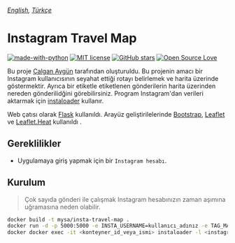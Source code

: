 *[English](README.md), [Türkçe](README.tr.md)*

# Instagram Travel Map
[![made-with-python](https://img.shields.io/badge/Made%20with-Python-1f425f.svg)](https://www.python.org/) [![MIT license](https://img.shields.io/badge/License-MIT-blue.svg)](https://github.com/mysecurityanalytics/insta-travel-map/blob/master/LICENSE) [![GitHub stars](https://img.shields.io/github/stars/mysecurityanalytics/insta-travel-map.svg?style=social&label=Star&maxAge=2592000)](https://github.com/mysecurityanalytics/insta-travel-map/stargazers/) [![Open Source Love](https://badges.frapsoft.com/os/v2/open-source.svg?v=103)](https://github.com/ellerbrock/open-source-badges/)

Bu proje [Çalgan Aygün](https://github.com/calganaygun) tarafından oluşturuldu. Bu projenin amacı bir Instagram kullanıcısının seyahat ettiği rotayı belirlemek ve harita üzerinde göstermektir. Ayrıca bir etiketle etiketlenen gönderilerin harita üzerinden nereden gönderilidğini görebilirsiniz. Program Instagram'dan verileri aktarmak için [instaloader](https://instaloader.github.io/) kullanır.

Web çatısı olarak [Flask](https://flask.palletsprojects.com/en/1.1.x/) kullanıldı. Arayüz geliştirilelerinde [Bootstrap](https://getbootstrap.com/), [Leaflet](https://leafletjs.com/) ve [Leaflet.Heat](https://github.com/Leaflet/Leaflet.heat) kullanıldı .

## Gereklilikler

- Uygulamaya giriş yapmak için bir `Instagram hesabı`.

## Kurulum
> Çok sayıda gönderi ile çalışmak Instagram hesabınızın zaman aşımına uğramasına neden olabilir.
```sh
docker build -t mysa/insta-travel-map .
docker run -d -p 5000:5000 -e INSTA_USERNAME=kullanıcı_adınız -e TAG_MAX_POST=10 mysa/insta-travel-map
docker docker exec -it <konteyner_id_veya_ismi> instaloader -l <instagram_kullanici_adi>
```
